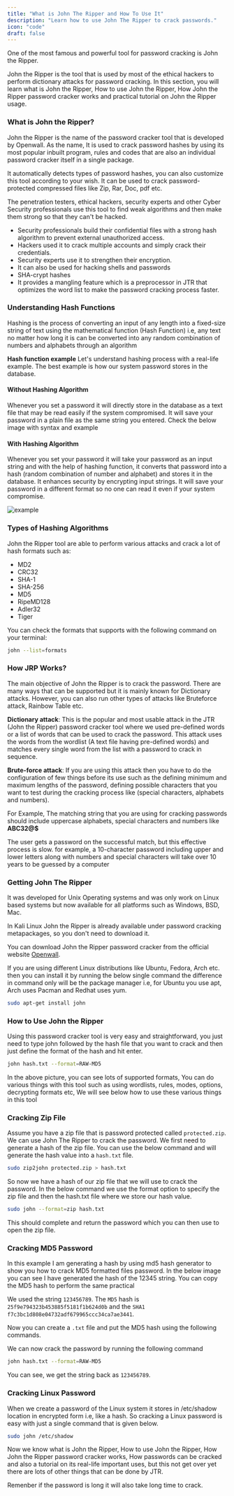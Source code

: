 ```yaml
---
title: "What is John The Ripper and How To Use It"
description: "Learn how to use John The Ripper to crack passwords."
icon: "code"
draft: false
---
```


One of the most famous and powerful tool for password cracking is John the Ripper.

John the Ripper is the tool that is used by most of the ethical hackers to perform dictionary attacks for password cracking. In this section, you will learn what is John the Ripper, How to use John the Ripper, How John the Ripper password cracker works and practical tutorial on John the Ripper usage.

### What is John the Ripper?
John the Ripper is the name of the password cracker tool that is developed by Openwall. As the name, It is used to crack password hashes by using its most popular inbuilt program, rules and codes that are also an individual password cracker itself in a single package.

It automatically detects types of password hashes, you can also customize this tool according to your wish. It can be used to crack password-protected compressed files like Zip, Rar, Doc, pdf etc.

The penetration testers, ethical hackers, security experts and other Cyber Security professionals use this tool to find weak algorithms and then make them strong so that they can't be hacked. 

- Security professionals build their confidential files with a strong hash algorithm to prevent external unauthorized access.
- Hackers used it to crack multiple accounts and simply crack their credentials.
- Security experts use it to strengthen their encryption.
- It can also be used for hacking shells and passwords
- SHA-crypt hashes
- It provides a mangling feature which is a preprocessor in JTR that optimizes the word list to make the password cracking process faster.

### Understanding Hash Functions
Hashing is the process of converting an input of any length into a fixed-size string of text using the mathematical function (Hash Function) i.e, any text no matter how long it is can be converted into any random combination of numbers and alphabets through an algorithm

<blockquote class="imgur-embed-pub" lang="en" data-id="6PfG5OL" data-context="false" ><a href="//imgur.com/6PfG5OL"></a></blockquote><script async src="//s.imgur.com/min/embed.js" charset="utf-8"></script>

**Hash function example**
Let's understand hashing process with a real-life example. The best example is how our system password stores in the database.

#### Without Hashing Algorithm
Whenever you set a password it will directly store in the database as a text file that may be read easily if the system compromised. It will save your password in a plain file as the same string you entered. Check the below image with syntax and example

<blockquote class="imgur-embed-pub" lang="en" data-id="kNAX7aG" data-context="false" ><a href="//imgur.com/kNAX7aG"></a></blockquote><script async src="//s.imgur.com/min/embed.js" charset="utf-8"></script>

#### With Hashing Algorithm
Whenever you set your password it will take your password as an input string and with the help of hashing function, it converts that password into a hash (random combination of number and alphabet) and stores it in the database. It enhances security by encrypting input strings. It will save your password in a different format so no one can read it even if your system compromise.

![example](https://i.imgur.com/NArjGgR.png)

<blockquote class="imgur-embed-pub" lang="en" data-id="NArjGgR" data-context="false" ><a href="//imgur.com/NArjGgR"></a></blockquote><script async src="//s.imgur.com/min/embed.js" charset="utf-8"></script>

### Types of Hashing Algorithms
John the Ripper tool are able to perform various attacks and crack a lot of hash formats such as:
- MD2
- CRC32
- SHA-1
- SHA-256
- MD5
- RipeMD128
- Adler32
- Tiger

You can check the formats that supports with the following command on your terminal:

```sh
john --list=formats
```
<!-- ![list](https://i.imgur.com/3z7KB5s.png) -->

<blockquote class="imgur-embed-pub" lang="en" data-id="3z7KB5s" data-context="false" ><a href="//imgur.com/3z7KB5s"></a></blockquote><script async src="//s.imgur.com/min/embed.js" charset="utf-8"></script>

### How JRP Works?
The main objective of John the Ripper is to crack the password. There are many ways that can be supported but it is mainly known for Dictionary attacks. However, you can also run other types of attacks like Bruteforce attack, Rainbow Table etc.

**Dictionary attack**: This is the popular and most usable attack in the JTR (John the Ripper) password cracker tool where we used pre-defined words or a list of words that can be used to crack the password. This attack uses the words from the wordlist (A text file having pre-defined words) and matches every single word from the list with a password to crack in sequence. 

**Brute-force attack**: If you are using this attack then you have to do the configuration of few things before its use such as the defining minimum and maximum lengths of the password, defining possible characters that you want to test during the cracking process like (special characters, alphabets and numbers).

For Example, The matching string that you are using for cracking passwords should include uppercase alphabets, special characters and numbers like **ABC32@$**

The user gets a password on the successful match, but this effective process is slow. for example, a 10-character password including upper and lower letters along with numbers and special characters will take over 10 years to be guessed by a computer

### Getting John The Ripper

It was developed for Unix Operating systems and was only work on Linux based systems but now available for all platforms such as Windows, BSD, Mac.

In Kali Linux John the Ripper is already available under password cracking metapackages, so you don't need to download it.

You can download John the Ripper password cracker from the official website [Openwall](https://www.openwall.com/john/).

If you are using different Linux distributions like Ubuntu, Fedora, Arch etc. then you can install it by running the below single command the difference in command only will be the package manager i.e, for Ubuntu you use apt, Arch uses Pacman and Redhat uses yum.

```sh
sudo apt-get install john
```

### How to Use John the Ripper
Using this password cracker tool is very easy and straightforward, you just need to type john followed by the hash file that you want to crack and then just define the format of the hash and hit enter.

```sh
john hash.txt --format=RAW-MD5
```

In the above picture, you can see lots of supported formats, You can do various things with this tool such as using wordlists, rules, modes, options, decrypting formats etc, We will see below how to use these various things in this tool

### Cracking Zip File

Assume you have a zip file that is password protected called `protected.zip`. We can use John The Ripper to crack the password. We first need to generate a hash of the zip file. You can use the below command and will generate the hash value into a `hash.txt` file.

```sh
sudo zip2john protected.zip > hash.txt
```
So now we have a hash of our zip file that we will use to crack the password. In the below command we use the format option to specify the zip file and then the hash.txt file where we store our hash value.

```sh
sudo john --format=zip hash.txt
```

This should complete and return the password which you can then use to open the zip file.

### Cracking MD5 Password
In this example I am generating a hash by using md5 hash generator to show you how to crack MD5 formatted files password. In the below image you can see I have generated the hash of the 12345 string. You can copy the MD5 hash to perform the same practical

<!-- ![cracking](https://i.imgur.com/Sp4Vm3j.png) -->
<blockquote class="imgur-embed-pub" lang="en" data-id="Sp4Vm3j" data-context="false" ><a href="//imgur.com/Sp4Vm3j"></a></blockquote><script async src="//s.imgur.com/min/embed.js" charset="utf-8"></script>

We used the string `123456789`. The `MD5` hash is `25f9e794323b453885f5181f1b624d0b` and the `SHA1` `f7c3bc1d808e04732adf679965ccc34ca7ae3441`.

Now you can create a `.txt` file and put the MD5 hash using the following commands.

<!-- ![hash](https://i.imgur.com/ofa8jsv.png) -->
<blockquote class="imgur-embed-pub" lang="en" data-id="ofa8jsv" data-context="false" ><a href="//imgur.com/ofa8jsv"></a></blockquote><script async src="//s.imgur.com/min/embed.js" charset="utf-8"></script>

We can now crack the password by running the following command
```sh
john hash.txt --format=RAW-MD5
```

<!-- ![img](https://i.imgur.com/ekzjIHz.png) -->
<blockquote class="imgur-embed-pub" lang="en" data-id="ekzjIHz" data-context="false" ><a href="//imgur.com/ekzjIHz"></a></blockquote><script async src="//s.imgur.com/min/embed.js" charset="utf-8"></script>

You can see, we get the string back as `123456789`.

### Cracking Linux Password
When we create a password of the Linux system it stores in /etc/shadow location in encrypted form i.e, like a hash. So cracking a Linux password is easy with just a single command that is given below.

```sh
sudo john /etc/shadow
```

Now we know what is John the Ripper, How to use John the Ripper, How John the Ripper password cracker works, How passwords can be cracked and also a tutorial on its real-life important uses, but this not get over yet there are lots of other things that can be done by JTR.

Remenber if the password is long it will also take long time to crack.